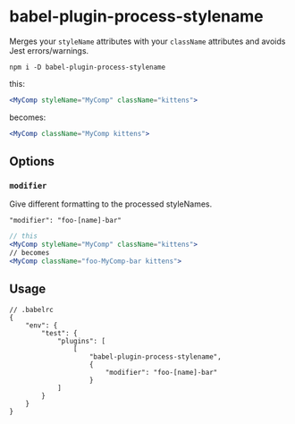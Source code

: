# babel-plugin-process-stylename

Merges your `styleName` attributes with your `className` attributes and avoids Jest errors/warnings.

`npm i -D babel-plugin-process-stylename`

this:
```jsx
<MyComp styleName="MyComp" className="kittens">
```

becomes:
```jsx
<MyComp className="MyComp kittens">
```

## Options

### `modifier`

Give different formatting to the processed styleNames.

`"modifier": "foo-[name]-bar"`

```jsx
// this
<MyComp styleName="MyComp" className="kittens">
// becomes
<MyComp className="foo-MyComp-bar kittens">
```


## Usage

```
// .babelrc
{
    "env": {
        "test": {
            "plugins": [
                [
                    "babel-plugin-process-stylename",
                    {
                        "modifier": "foo-[name]-bar"
                    }
            ]
        }
    }
}
```
